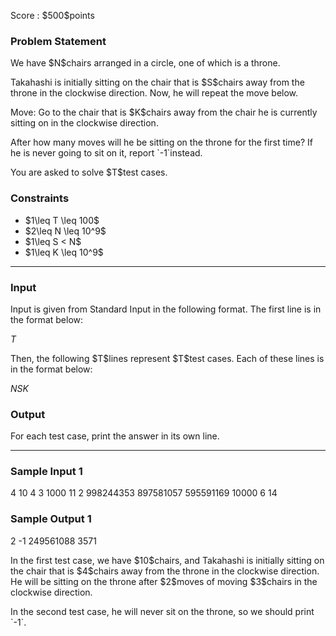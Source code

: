 
<div>

<span>

<span>

<p>
Score : $500$points
</p>

<div>

<section>

### **Problem Statement**

<p>
We have $N$chairs arranged in a circle, one of which is a throne.
</p>

<p>
Takahashi is initially sitting on the chair that is $S$chairs away from the throne in the clockwise direction. Now, he will repeat the move below.
</p>

<p>
Move: Go to the chair that is $K$chairs away from the chair he is currently sitting on in the clockwise direction.
</p>

<p>
After how many moves will he be sitting on the throne for the first time? If he is never going to sit on it, report `-1`instead.
</p>

<p>
You are asked to solve $T$test cases.
</p>

</section>

</div>

<div>

<section>

### **Constraints**

<ul>

<li>
$1\leq T \leq 100$
</li>

<li>
$2\leq N \leq 10^9$
</li>

<li>
$1\leq S < N$
</li>

<li>
$1\leq K \leq 10^9$
</li>

</ul>

</section>

</div>

---

<div>

<div>

<section>

### **Input**

<p>
Input is given from Standard Input in the following format. The first line is in the format below:
</p>

<div>

$T$
</div>

<p>
Then, the following $T$lines represent $T$test cases. Each of these lines is in the format below:
</p>

<div>

$N$$S$$K$
</div>

</section>

</div>

<div>

<section>

### **Output**

<p>
For each test case, print the answer in its own line.
</p>

</section>

</div>

</div>

---

<div>

<section>

### **Sample Input 1**

<div>

4
10 4 3
1000 11 2
998244353 897581057 595591169
10000 6 14

</div>

</section>

</div>

<div>

<section>

### **Sample Output 1**

<div>

2
-1
249561088
3571

</div>

<p>
In the first test case, we have $10$chairs, and Takahashi is initially sitting on the chair that is $4$chairs away from the throne in the clockwise direction.
He will be sitting on the throne after $2$moves of moving $3$chairs in the clockwise direction.
</p>

<p>
In the second test case, he will never sit on the throne, so we should print `-1`.
</p>

</section>

</div>

</span>

</span>

</div>

